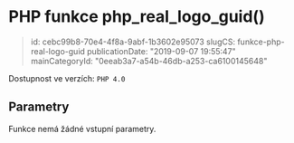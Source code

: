 PHP funkce php_real_logo_guid()
===============================

> id: cebc99b8-70e4-4f8a-9abf-1b3602e95073
> slugCS: funkce-php-real-logo-guid
> publicationDate: "2019-09-07 19:55:47"
> mainCategoryId: "0eeab3a7-a54b-46db-a253-ca6100145648"

Dostupnost ve verzích: `PHP 4.0`

Parametry
--------------

Funkce nemá žádné vstupní parametry.
